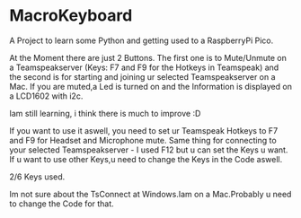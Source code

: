 # MacroKeyboard

A Project to learn some Python and getting used to a RaspberryPi Pico.

At the Moment there are just 2 Buttons. The first one is to Mute/Unmute on a Teamspeakserver (Keys: F7 and F9 for the Hotkeys in Teamspeak)
and the second is for starting and joining ur selected Teamspeakserver on a Mac.
If you are muted,a Led is turned on and the Information is displayed on a LCD1602 with i2c.

Iam still learning, i think there is much to improve :D

If you want to use it aswell, you need to set ur Teamspeak Hotkeys to F7 and F9 for Headset and Microphone mute.
Same thing for connecting to your selected Teamspeakserver - I used F12 but u can set the Keys u want.
If u want to use other Keys,u need to change the Keys in the Code aswell.

2/6 Keys used.

Im not sure about the TsConnect at Windows.Iam on a Mac.Probably u need to change the Code for that.
